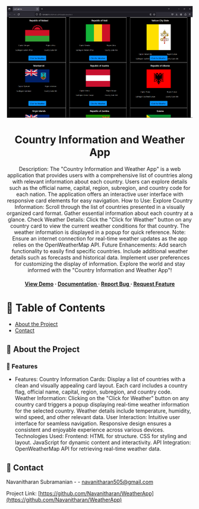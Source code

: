 <div align='center'>

<img src="https://raw.githubusercontent.com/Navanitharan/WeatherApp/main/Screenshot%202023-12-28%20163604.png?raw=true" alt="screenshot" width="500px" height="300px" />

<h1>Country Information and Weather App</h1>
<p>Description: The "Country Information and Weather App" is a web application that provides users with a comprehensive list of countries along with relevant information about each country. Users can explore details such as the official name, capital, region, subregion, and country code for each nation. The application offers an interactive user interface with responsive card elements for easy navigation. How to Use: Explore Country Information: Scroll through the list of countries presented in a visually organized card format. Gather essential information about each country at a glance. Check Weather Details: Click the "Click for Weather" button on any country card to view the current weather conditions for that country. The weather information is displayed in a popup for quick reference. Note: Ensure an internet connection for real-time weather updates as the app relies on the OpenWeatherMap API. Future Enhancements: Add search functionality to easily find specific countries. Include additional weather details such as forecasts and historical data. Implement user preferences for customizing the display of information. Explore the world and stay informed with the "Country Information and Weather App"!</p>

<h4> <a href=https://precious-smakager-4cc900.netlify.app/>View Demo</a> <span> · </span> <a href="https://github.com/Navanitharan/WeatherApp/blob/master/README.md"> Documentation </a> <span> · </span> <a href="https://github.com/Navanitharan/WeatherApp/issues"> Report Bug </a> <span> · </span> <a href="https://github.com/Navanitharan/WeatherApp/issues"> Request Feature </a> </h4>


</div>

# :notebook_with_decorative_cover: Table of Contents

- [About the Project](#star2-about-the-project)
- [Contact](#handshake-contact)


## :star2: About the Project

### :dart: Features
- Features: Country Information Cards: Display a list of countries with a clean and visually appealing card layout. Each card includes a country flag, official name, capital, region, subregion, and country code. Weather Information: Clicking on the "Click for Weather" button on any country card triggers a popup displaying real-time weather information for the selected country. Weather details include temperature, humidity, wind speed, and other relevant data. User Interaction: Intuitive user interface for seamless navigation. Responsive design ensures a consistent and enjoyable experience across various devices. Technologies Used: Frontend: HTML for structure. CSS for styling and layout. JavaScript for dynamic content and interactivity. API Integration: OpenWeatherMap API for retrieving real-time weather data.


## :handshake: Contact

Navanitharan Subramanian - - navanitharan505@gmail.com

Project Link: [https://github.com/Navanitharan/WeatherApp](https://github.com/Navanitharan/WeatherApp)
